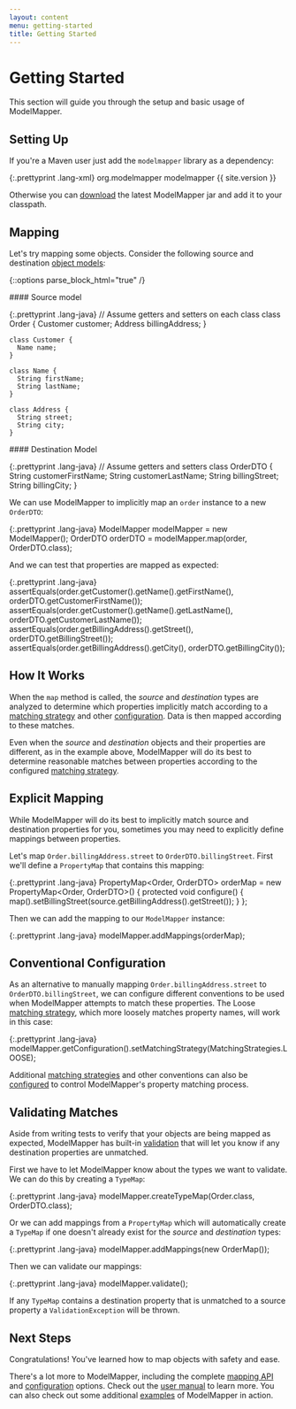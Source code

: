 ```yaml
---
layout: content
menu: getting-started
title: Getting Started
---
```


# Getting Started

This section will guide you through the setup and basic usage of ModelMapper.

## Setting Up

If you're a Maven user just add the `modelmapper` library as a dependency:

{:.prettyprint .lang-xml}
	<dependency>
	  <groupId>org.modelmapper</groupId>
	  <artifactId>modelmapper</artifactId>
	  <version>{{ site.version }}</version>
	</dependency>

Otherwise you can [download](/downloads) the latest ModelMapper jar and add it to your classpath.

## Mapping

Let's try mapping some objects. Consider the following source and destination [object models](https://github.com/jhalterman/modelmapper/tree/master/examples/src/main/java/org/modelmapper/gettingstarted):

{::options parse_block_html="true" /}
<div class="container">
<div class="row">
<div class="span4">  
#### Source model

{:.prettyprint .lang-java}
	// Assume getters and setters on each class
	class Order {
	  Customer customer;
	  Address billingAddress;
	}
	
	class Customer {
	  Name name;
	}
	
	class Name {
	  String firstName;
	  String lastName;
	}
	
	class Address {
	  String street;
	  String city;
	}
</div>
<div class="span4">
#### Destination Model

{:.prettyprint .lang-java}
	// Assume getters and setters
	class OrderDTO {
	  String customerFirstName;
	  String customerLastName;
	  String billingStreet;
	  String billingCity;
	}
</div>
</div>
</div>

We can use ModelMapper to implicitly map an `order` instance to a new `OrderDTO`:

{:.prettyprint .lang-java}
	ModelMapper modelMapper = new ModelMapper();
	OrderDTO orderDTO = modelMapper.map(order, OrderDTO.class);

And we can test that properties are mapped as expected:

{:.prettyprint .lang-java}
	assertEquals(order.getCustomer().getName().getFirstName(), orderDTO.getCustomerFirstName());
	assertEquals(order.getCustomer().getName().getLastName(), orderDTO.getCustomerLastName());
	assertEquals(order.getBillingAddress().getStreet(), orderDTO.getBillingStreet());
	assertEquals(order.getBillingAddress().getCity(), orderDTO.getBillingCity());

## How It Works

When the `map` method is called, the _source_ and _destination_ types are analyzed to determine which properties implicitly match according to a [matching strategy](http://modelmapper.org/user-manual/configuration/#matching-strategies) and other [configuration](/user-manual/configuration). Data is then mapped according to these matches.

Even when the _source_ and _destination_ objects and their properties are different, as in the example above, ModelMapper will do its best to determine reasonable matches between properties according to the configured [matching strategy](http://modelmapper.org/user-manual/configuration/#matching-strategies).

## Explicit Mapping

While ModelMapper will do its best to implicitly match source and destination properties for you, sometimes you may need to explicitly define mappings between properties.

Let's map `Order.billingAddress.street` to `OrderDTO.billingStreet`. First we'll define a `PropertyMap` that contains this mapping:

{:.prettyprint .lang-java}
	PropertyMap<Order, OrderDTO> orderMap = new PropertyMap<Order, OrderDTO>() {
	  protected void configure() {
	    map().setBillingStreet(source.getBillingAddress().getStreet());
	  }
	};

Then we can add the mapping to our `ModelMapper` instance:

{:.prettyprint .lang-java}
	modelMapper.addMappings(orderMap);

## Conventional Configuration

As an alternative to manually mapping `Order.billingAddress.street` to `OrderDTO.billingStreet`, we can configure different conventions to be used when ModelMapper attempts to match these properties. The Loose [matching strategy](http://modelmapper.org/user-manual/configuration/#matching-strategies), which more loosely matches property names, will work in this case:

{:.prettyprint .lang-java}
	modelMapper.getConfiguration().setMatchingStrategy(MatchingStrategies.LOOSE);

Additional [matching strategies](http://modelmapper.org/user-manual/configuration/#matching-strategies) and other conventions can also be [configured](/user-manual/configuration) to control ModelMapper's property matching process.

## Validating Matches

Aside from writing tests to verify that your objects are being mapped as expected, ModelMapper has built-in [validation](/user-manual/validation) that will let you know if any destination properties are unmatched.

First we have to let ModelMapper know about the types we want to validate. We can do this by creating a `TypeMap`:

{:.prettyprint .lang-java}
	modelMapper.createTypeMap(Order.class, OrderDTO.class);

Or we can add mappings from a `PropertyMap` which will automatically create a `TypeMap` if one doesn't already exist for the _source_ and _destination_ types:

{:.prettyprint .lang-java}
	modelMapper.addMappings(new OrderMap());

Then we can validate our mappings:

{:.prettyprint .lang-java}
	modelMapper.validate();

If any `TypeMap` contains a destination property that is unmatched to a source property a `ValidationException` will be thrown.

## Next Steps

Congratulations! You've learned how to map objects with safety and ease. 

There's a lot more to ModelMapper, including the complete [mapping API](/user-manual/property-mapping/) and [configuration](/user-manual/configuration) options. Check out the [user manual](/user-manual/) to learn more. You can also check out some additional [examples](/examples/) of ModelMapper in action.